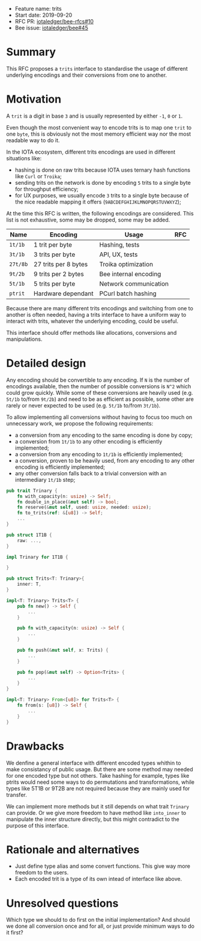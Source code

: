 + Feature name: trits
+ Start date: 2019-09-20
+ RFC PR: [iotaledger/bee-rfcs#10](https://github.com/iotaledger/bee-rfcs/pull/10)
+ Bee issue: [iotaledger/bee#45](https://github.com/iotaledger/bee/issues/45)

# Summary

This RFC proposes a `trits` interface to standardise the usage of different underlying encodings and their conversions from one to another.

# Motivation

A `trit` is a digit in base `3` and is usually represented by either `-1`, `0` or `1`.

Even though the most convenient way to encode trits is to map one `trit` to one `byte`, this is obviously not the most memory efficient way nor the most readable way to do it.

In the IOTA ecosystem, different trits encodings are used in different situations like:

- hashing is done on raw trits because IOTA uses ternary hash functions like `Curl` or `Troika`;
- sending trits on the network is done by encoding `5` trits to a single byte for throughput efficiency;
- for UX purposes, we usually encode `3` trits to a single byte because of the nice readable mapping it offers (`9ABCDEFGHIJKLMNOPQRSTUVWXYZ`);

At the time this RFC is written, the following encodings are considered. This list is not exhaustive, some may be dropped, some may be added.

| Name      | Encoding              | Usage                 | RFC |
| --------- | --------------------- | --------------------- | - |
| `1t/1b`   | 1 trit per byte       | Hashing, tests        |   |
| `3t/1b`   | 3 trits per byte      | API, UX, tests        |   |
| `27t/8b`  | 27 trits per 8 bytes  | Troika optimization   |   |
| `9t/2b`   | 9 trits per 2 bytes   | Bee internal encoding |   |
| `5t/1b`   | 5 trits per byte      | Network communication |   |
| `ptrit`   | Hardware dependant    | PCurl batch hashing   |   |

Because there are many different trits encodings and switching from one to another is often needed, having a trits interface to have a uniform way to interact with trits, whatever the underlying encoding, could be useful.

This interface should offer methods like allocations, conversions and manipulations.

# Detailed design

Any encoding should be convertible to any encoding. If `N` is the number of encodings available, then the number of possible conversions is `N^2` which could grow quickly. While some of these conversions are heavily used (e.g. `5t/1b` to/from `9t/2b`) and need to be as efficient as possible, some other are rarely or never expected to be used (e.g. `5t/1b` to/from `3t/1b`).

To allow implementing all conversions without having to focus too much on unnecessary work, we propose the following requirements:
- a conversion from any encoding to the same encoding is done by copy;
- a conversion from `1t/1b` to any other encoding is efficiently implemented;
- a conversion from any encoding to `1t/1b` is efficiently implemented;
- a conversion, proven to be heavily used, from any encoding to any other encoding is efficiently implemented;
- any other conversion falls back to a trivial conversion with an intermediary `1t/1b` step;

```rust
pub trait Trinary {
    fn with_capacity(n: usize) -> Self;
    fn double_in_place(&mut self) -> bool;
    fn reserve(&mut self, used: usize, needed: usize);
    fn to_trits(ref: &[u8]) -> Self;
    ...
}

pub struct 1T1B {
    raw: ...,
}

impl Trinary for 1T1B {

}

pub struct Trits<T: Trinary>{
    inner: T,
}

impl<T: Trinary> Trits<T> {
    pub fn new() -> Self {
        ...
    }

    pub fn with_capacity(n: usize) -> Self {
        ...
    }

    pub fn push(&mut self, x: Trits) {
        ...
    }

    pub fn pop(&mut self) -> Option<Trits> {
        ...
    }
}

impl<T: Trinary> From<[u8]> for Trits<T> {
    fn from(s: [u8]) -> Self {
        ...
    }
}
```

# Drawbacks

We denfine a general interface with different encoded types whithin to make
consistancy of public usage. But there are some method may needed for one
encoded type but not others. Take hashing for example, types like ptrits would
need some ways to do permutations and transformations, while types like 5T1B or
9T2B are not required because they are mainly used for transfer.

We can implement more methods but it still depends on what trait `Trinary` can
provide. Or we give more freedom to have method like `into_inner` to manipulate
the inner structure directly, but this might contradict to the purpose of this
interface.

# Rationale and alternatives

- Just define type alias and some convert functions. This give way more freedom to the users.
- Each encoded trit is a type of its own intead of interface like above.

# Unresolved questions

Which type we should to do first on the initial implementation? And should we
done all conversion once and for all, or just provide minimum ways to do it
first?
